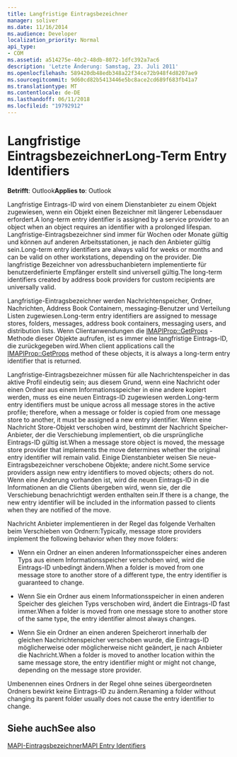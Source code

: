 ```yaml
---
title: Langfristige Eintragsbezeichner
manager: soliver
ms.date: 11/16/2014
ms.audience: Developer
localization_priority: Normal
api_type:
- COM
ms.assetid: a514275e-40c2-48db-8072-1dfc392a7ac6
description: 'Letzte Änderung: Samstag, 23. Juli 2011'
ms.openlocfilehash: 589420db48edb348a22f34ce72b948f4d8207ae9
ms.sourcegitcommit: 9d60cd82b5413446e5bc8ace2cd689f683fb41a7
ms.translationtype: MT
ms.contentlocale: de-DE
ms.lasthandoff: 06/11/2018
ms.locfileid: "19792912"
---
```

# <a name="long-term-entry-identifiers"></a><span data-ttu-id="e1738-103">Langfristige Eintragsbezeichner</span><span class="sxs-lookup"><span data-stu-id="e1738-103">Long-Term Entry Identifiers</span></span>

  
  
<span data-ttu-id="e1738-104">**Betrifft**: Outlook</span><span class="sxs-lookup"><span data-stu-id="e1738-104">**Applies to**: Outlook</span></span> 
  
<span data-ttu-id="e1738-105">Langfristige Eintrags-ID wird von einem Dienstanbieter zu einem Objekt zugewiesen, wenn ein Objekt einen Bezeichner mit längerer Lebensdauer erfordert.</span><span class="sxs-lookup"><span data-stu-id="e1738-105">A long-term entry identifier is assigned by a service provider to an object when an object requires an identifier with a prolonged lifespan.</span></span> <span data-ttu-id="e1738-106">Langfristige-Eintragsbezeichner sind immer für Wochen oder Monate gültig und können auf anderen Arbeitsstationen, je nach den Anbieter gültig sein.</span><span class="sxs-lookup"><span data-stu-id="e1738-106">Long-term entry identifiers are always valid for weeks or months and can be valid on other workstations, depending on the provider.</span></span> <span data-ttu-id="e1738-107">Die langfristige Bezeichner von adressbuchanbietern implementierte für benutzerdefinierte Empfänger erstellt sind universell gültig.</span><span class="sxs-lookup"><span data-stu-id="e1738-107">The long-term identifiers created by address book providers for custom recipients are universally valid.</span></span> 
  
<span data-ttu-id="e1738-108">Langfristige-Eintragsbezeichner werden Nachrichtenspeicher, Ordner, Nachrichten, Address Book Containern, messaging-Benutzer und Verteilung Listen zugewiesen.</span><span class="sxs-lookup"><span data-stu-id="e1738-108">Long-term entry identifiers are assigned to message stores, folders, messages, address book containers, messaging users, and distribution lists.</span></span> <span data-ttu-id="e1738-109">Wenn Clientanwendungen die [IMAPIProp::GetProps](imapiprop-getprops.md) -Methode dieser Objekte aufrufen, ist es immer eine langfristige Eintrags-ID, die zurückgegeben wird.</span><span class="sxs-lookup"><span data-stu-id="e1738-109">When client applications call the [IMAPIProp::GetProps](imapiprop-getprops.md) method of these objects, it is always a long-term entry identifier that is returned.</span></span> 
  
<span data-ttu-id="e1738-110">Langfristige-Eintragsbezeichner müssen für alle Nachrichtenspeicher in das aktive Profil eindeutig sein; aus diesem Grund, wenn eine Nachricht oder einen Ordner aus einem Informationsspeicher in eine andere kopiert werden, muss es eine neuen Eintrags-ID zugewiesen werden.</span><span class="sxs-lookup"><span data-stu-id="e1738-110">Long-term entry identifiers must be unique across all message stores in the active profile; therefore, when a message or folder is copied from one message store to another, it must be assigned a new entry identifier.</span></span> <span data-ttu-id="e1738-111">Wenn eine Nachricht Store-Objekt verschoben wird, bestimmt der Nachricht Speicher-Anbieter, der die Verschiebung implementiert, ob die ursprüngliche Eintrags-ID gültig ist.</span><span class="sxs-lookup"><span data-stu-id="e1738-111">When a message store object is moved, the message store provider that implements the move determines whether the original entry identifier will remain valid.</span></span> <span data-ttu-id="e1738-112">Einige Dienstanbieter weisen Sie neue-Eintragsbezeichner verschobene Objekte; andere nicht.</span><span class="sxs-lookup"><span data-stu-id="e1738-112">Some service providers assign new entry identifiers to moved objects; others do not.</span></span> <span data-ttu-id="e1738-113">Wenn eine Änderung vorhanden ist, wird die neuen Eintrags-ID in die Informationen an die Clients übergeben wird, wenn sie, der die Verschiebung benachrichtigt werden enthalten sein.</span><span class="sxs-lookup"><span data-stu-id="e1738-113">If there is a change, the new entry identifier will be included in the information passed to clients when they are notified of the move.</span></span> 
  
<span data-ttu-id="e1738-114">Nachricht Anbieter implementieren in der Regel das folgende Verhalten beim Verschieben von Ordnern:</span><span class="sxs-lookup"><span data-stu-id="e1738-114">Typically, message store providers implement the following behavior when they move folders:</span></span>
  
- <span data-ttu-id="e1738-115">Wenn ein Ordner an einen anderen Informationsspeicher eines anderen Typs aus einem Informationsspeicher verschoben wird, wird die Eintrags-ID unbedingt ändern.</span><span class="sxs-lookup"><span data-stu-id="e1738-115">When a folder is moved from one message store to another store of a different type, the entry identifier is guaranteed to change.</span></span>
    
- <span data-ttu-id="e1738-116">Wenn Sie ein Ordner aus einem Informationsspeicher in einen anderen Speicher des gleichen Typs verschoben wird, ändert die Eintrags-ID fast immer.</span><span class="sxs-lookup"><span data-stu-id="e1738-116">When a folder is moved from one message store to another store of the same type, the entry identifier almost always changes.</span></span>
    
- <span data-ttu-id="e1738-117">Wenn Sie ein Ordner an einen anderen Speicherort innerhalb der gleichen Nachrichtenspeicher verschoben wurde, die Eintrags-ID möglicherweise oder möglicherweise nicht geändert, je nach Anbieter die Nachricht.</span><span class="sxs-lookup"><span data-stu-id="e1738-117">When a folder is moved to another location within the same message store, the entry identifier might or might not change, depending on the message store provider.</span></span>
    
<span data-ttu-id="e1738-118">Umbenennen eines Ordners in der Regel ohne seines übergeordneten Ordners bewirkt keine Eintrags-ID zu ändern.</span><span class="sxs-lookup"><span data-stu-id="e1738-118">Renaming a folder without changing its parent folder usually does not cause the entry identifier to change.</span></span> 
  
## <a name="see-also"></a><span data-ttu-id="e1738-119">Siehe auch</span><span class="sxs-lookup"><span data-stu-id="e1738-119">See also</span></span>



[<span data-ttu-id="e1738-120">MAPI-Eintragsbezeichner</span><span class="sxs-lookup"><span data-stu-id="e1738-120">MAPI Entry Identifiers</span></span>](mapi-entry-identifiers.md)

